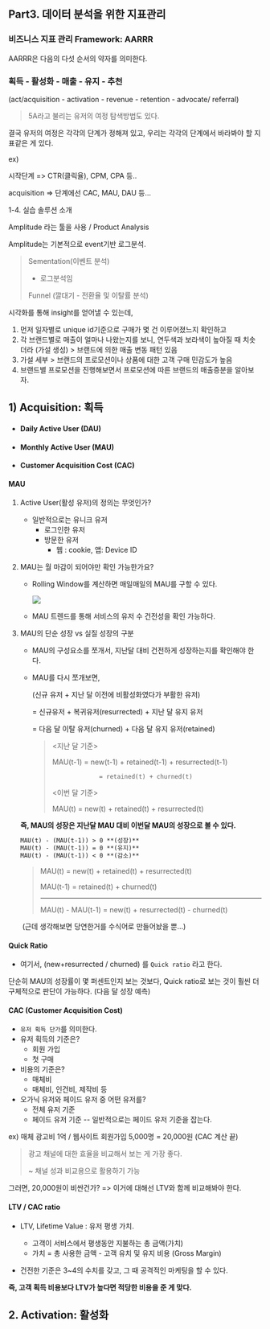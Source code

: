 ## Part3. 데이터 분석을 위한 지표관리

### 비즈니스 지표 관리 Framework: AARRR

AARRR은 다음의 다섯 순서의 약자를 의미한다.

### 획득 - 활성화 - 매출 - 유지 - 추천

(act/acquisition - activation - revenue - retention - advocate/ referral)



> 5A라고 불리는 유저의 여정 탐색방법도 있다.

결국 유저의 여정은 각각의 단계가 정해져 있고, 우리는 각각의 단계에서 바라봐야 할 지표같은 게 있다.

ex)

시작단계 => CTR(클릭율), CPM, CPA 등..

acquisition => 단계에선  CAC, MAU, DAU 등...



1-4. 실습 솔루션 소개

Amplitude 라는 툴을 사용 / Product Analysis

Amplitude는 기본적으로 event기반 로그분석.

> Sementation(이벤트 분석)
>
> - 로그분석임
>
> Funnel (깔대기 - 전환율 및 이탈률 분석)



시각화를 통해 insight를 얻어낼 수 있는데,

1) 먼저 일자별로 unique id기준으로 구매가 몇 건 이루어졌느지 확인하고
2) 각 브랜드별로 매출이 얼마나 나왔는지를 보니, 연두색과 보라색이 높아질 때 치솟더라 (가설 생성) > 브랜드에 의한 매출 변동 패턴 있음
3) 가설 세부 > 브랜드의 프로모션이나 상품에 대한 고객 구매 민감도가 높음
4) 브랜드별 프로모션을 진행해보면서 프로모션에 따른 브랜드의 매출증분을 알아보자.



## 1) Acquisition: 획득

- #### Daily Active User (DAU)

- #### Monthly Active User (MAU)

- #### Customer Acquisition Cost (CAC)



#### MAU

1. Active User(활성 유저)의 정의는 무엇인가?

   - 일반적으로는 유니크 유저
     - 로그인한 유저
     - 방문한 유저
       - 웹 : cookie, 앱: Device ID

2. MAU는 월 마감이 되어야만 확인 가능한가요?

   - Rolling Window를 계산하면 매일매일의 MAU를 구할 수 있다.

     <img src='https://images.ctfassets.net/5s247im0esyq/5fcoNku3nAA2qHu0vbt8My/7c99634fa390bcd61e9632eae1f5dc83/WAU_metrics.png'/>

   - MAU 트렌드를 통해 서비스의 유저 수 건전성을 확인 가능하다.

   

3. MAU의 단순 성장 vs 실질 성장의 구분

   - MAU의 구성요소를 쪼개서, 지난달 대비 건전하게 성장하는지를 확인해야 한다.

   - MAU를 다시 쪼개보면, 

     (신규 유저 + 지난 달 이전에 비활성화였다가 부활한 유저)

     = 신규유저 + 복귀유저(resurrected) + 지난 달 유지 유저

     = 다음 달 이탈 유저(churned) + 다음 달 유지 유저(retained)

     > <지난 달 기준>
     >
     > MAU(t-1) = new(t-1) + retained(t-1) + resurrected(t-1)
     >
     >  				= retained(t) + churned(t)
     >
     > 
     >
     > <이번 달 기준>
     >
     > MAU(t) = new(t)  + retained(t) + resurrected(t)

   

   **즉, MAU의 성장은 지난달 MAU 대비 이번달 MAU의 성장으로 볼 수 있다.**

   ```markdown
   MAU(t) - (MAU(t-1)) > 0 **(성장)**
   MAU(t) - (MAU(t-1)) = 0 **(유지)**
   MAU(t) - (MAU(t-1)) < 0 **(감소)**
   ```

   > MAU(t) = new(t) + retained(t) + resurrected(t)
   >
   > MAU(t-1) = retained(t) + churned(t)
   >
   > ---
   >
   > MAU(t) - MAU(t-1) = new(t) + resurrected(t) - churned(t)

   ​	(근데 생각해보면 당연한거를 수식어로 만들어놨을 뿐...)



#### Quick Ratio

- 여기서, (new+resurrected / churned) 를 `Quick ratio` 라고 한다.

단순히 MAU의 성장률이 몇 퍼센트인지 보는 것보다, Quick ratio로 보는 것이 훨씬 더 구체적으로 판단이 가능하다. (다음 달 성장 예측)



#### CAC (Customer Acquisition Cost)

- `유저 획득 단가`를 의미한다.
- 유저 획득의 기준은?
  - 회원 가입
  - 첫 구매
- 비용의 기준은?
  - 매체비
  - 매체비, 인건비, 제작비 등
- 오가닉 유저와 페이드 유저 중 어떤 유저를?
  - 전체 유저 기준
  - 페이드 유저 기준 -- 일반적으로는 페이드 유저 기준을 잡는다.



ex) 매체 광고비 1억 /  웹사이트 회원가입 5,000명 = 20,000원 (CAC 계산 끝)

> 광고 채널에 대한 효율을 비교해서 보는 게 가장 좋다.
>
> ~ 채널 성과 비교용으로 활용하기 가능

그러면, 20,000원이 비싼건가? => 이거에 대해선 LTV와 함께 비교해봐야 한다.



#### LTV / CAC ratio

- LTV, Lifetime Value : 유저 평생 가치.
  - 고객이 서비스에서 평생동안 지불하는 총 금액(가치)
  - 가치 = 총 사용한 금액 - 고객 유치 및 유지 비용 (Gross Margin)

- 건전한 기준은 3~4의 수치를 갖고, 그 때 공격적인 마케팅을 할 수 있다.

**즉, 고객 획득 비용보다 LTV가 높다면 적당한 비용을 준 게 맞다.**



## 2. Activation: 활성화
